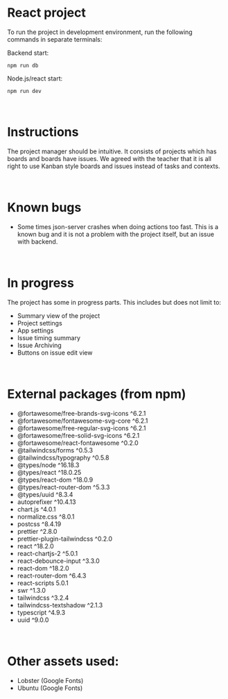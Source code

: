 # React project

To run the project in development environment, run the following commands in separate terminals:

Backend start:
```shell
npm run db
```

Node.js/react start:
```shell
npm run dev
```

<br>

# Instructions

The project manager should be intuitive. It consists of projects which has boards and boards have issues.
We agreed with the teacher that it is all right to use Kanban style boards and issues instead of tasks and contexts.

<br>

# Known bugs
- Some times json-server crashes when doing actions too fast. This is a known bug and it is not a problem with the project itself, but an issue with backend.

<br>

# In progress
The project has some in progress parts. This includes but does not limit to:
- Summary view of the project
- Project settings
- App settings
- Issue timing summary
- Issue Archiving
- Buttons on issue edit view

<br>

# External packages (from npm) 
- @fortawesome/free-brands-svg-icons ^6.2.1
- @fortawesome/fontawesome-svg-core ^6.2.1
- @fortawesome/free-regular-svg-icons ^6.2.1
- @fortawesome/free-solid-svg-icons ^6.2.1
- @fortawesome/react-fontawesome ^0.2.0
- @tailwindcss/forms ^0.5.3
- @tailwindcss/typography ^0.5.8
- @types/node ^16.18.3
- @types/react ^18.0.25
- @types/react-dom ^18.0.9
- @types/react-router-dom ^5.3.3
- @types/uuid ^8.3.4
- autoprefixer ^10.4.13
- chart.js ^4.0.1
- normalize.css ^8.0.1
- postcss ^8.4.19
- prettier ^2.8.0
- prettier-plugin-tailwindcss ^0.2.0
- react ^18.2.0
- react-chartjs-2 ^5.0.1
- react-debounce-input ^3.3.0
- react-dom ^18.2.0
- react-router-dom ^6.4.3
- react-scripts 5.0.1
- swr ^1.3.0
- tailwindcss ^3.2.4
- tailwindcss-textshadow ^2.1.3
- typescript ^4.9.3
- uuid ^9.0.0

<br>

# Other assets used:
- Lobster (Google Fonts)
- Ubuntu (Google Fonts)